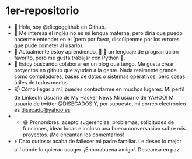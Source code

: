 # 1er-repositorio

- 👋 Hola, soy @diegoggithub en Github.
- 👀 Me interesa el inglés no es mi lengua materna, pero diría que puedo hacerme entender en él (pero por favor, discúlpenme por los errores que pude cometer al usarlo).
- 🌱 Actualmente estoy aprendiendo,  🐻 🌳 un lenguaje de programación favorito, pero me gusta trabajar con Python 🐍.
- 💞️ Estoy buscando colaborar en un blog que tengo. Me gusta crear proyectos en github que ayuden a la gente. Nada realmente grande como compiladores, bases de datos o sistemas operativos, pero cosas útiles de todos modos.
- 📫 Cómo llegar a mí, puedes contactarme en muchos lugares: Mi perfil de LinkedIn Usuario de My Hacker News Mi usuario de YAHOO! Mi usuario de twitter @DISECADOS Y, por supuesto, mi correo electrónico es disecado@yahoo.es
- - 😄 Pronombres: acepto sugerencias, problemas, solicitudes de funciones, ideas locas e incluso una buena conversación sobre mis proyectos. ¡Me encantan los comentarios!
- ⚡ Dato curioso: acaba de fallecer mi padre familiar. Le deseo lo mejor allí dónde lo quieran acoger. ¡Enhorabuena amigo!. Descansa en paz-

<!---
diegoggithub/diegoggithub es un ✨ repositorio especial ✨ porque mi 'LÉEME.md' (este archivo) aparece en MI perfil de GitHub.
Puede hacer clic en el enlace 1ER REPOSITORIO para echarLE un vistazo.
--->
